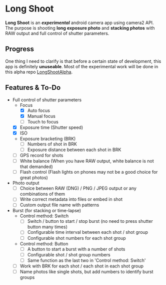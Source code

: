 # Long Shoot

**Long Shoot** is an ***experimental*** android camera app using camera2 API.  
The purpose is shooting **long exposure photo** and **stacking photos** with RAW output and full control of shutter parameters.  


## Progress
One thing I need to clarify is that before a certain state of development, this app is definitely **unuseable**.  Most of the experimental work will be done in this alpha repo [LongShootAlpha](https://github.com/Tyrone-Liu/LongShootAlpha.git).  


## Features & To-Do

+ Full control of shutter parameters
    * Focus
        - [x] Auto focus
        - [x] Manual focus
        - [ ] Touch to focus
    * [x] Exposure time (Shutter speed)
    * [x] ISO
    * Exposure bracketing (BRK)
        - [ ] Numbers of shot in BRK
        - [ ] Exposure distance between each shot in BRK
    * [ ] GPS record for shots
    * [ ] White balance (When you have RAW output, white balance is not that demanded)
    * [ ] Flash control (Flash lights on phones may not be a good choice for great photos)

+ Photo output
    * [ ] Choice between RAW (DNG) / PNG / JPEG output or any combinations of them
    * [ ] Write correct metadata into files or embed in shot
    * [ ] Custom output file name with patterns

+ Burst (for stacking or time-lapse)
    * Control method: Switch
        - [ ] Switch / button to start / stop burst (no need to press shutter button many times)
        - [ ] Configurable time interval between each shot / shot group
        - [ ] Configurable shot numbers for each shot group
    * Control method: Button
        - [ ] A button to start a burst with a number of shots
        - [ ] Configurable shot / shot group numbers
        - [ ] Same function as the last two in 'Control method: Switch'
    * [ ] Work with BRK for each shot / each shot in each shot group
    * [ ] Name photos like single shots, but add numbers to identify burst groups
